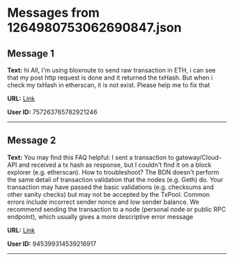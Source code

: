 # Messages from 1264980753062690847.json

## Message 1

**Text:** hi All, I'm using bloxroute to send raw transaction in ETH, i can see that my post http request is done and it returned the txHash. But when i check my txHash in etherscan, it is not exist. Please help me to fix that

**URL:** [Link](https://discord.com/channels/638409433860407300/638411171233398824/1264980753062690847)

**User ID:** 757263765782921246

---

## Message 2

**Text:** You may find this FAQ helpful:
I sent a transaction to gateway/Cloud-API and received a tx hash as response, but I couldn't find it on a block explorer (e.g. etherscan). How to troubleshoot? 
The BDN doesn't perform the same detail of transaction validation that the nodes (e.g. Geth) do. Your transaction may have passed the basic validations (e.g. checksums and other sanity checks) but may not be accepted by the TxPool. Common errors include incorrect sender nonce and low sender balance. We recommend sending the transaction to a node (personal node or public RPC endpoint), which usually gives a more descriptive error message

**URL:** [Link](https://discord.com/channels/638409433860407300/638411171233398824/1264989714272882818)

**User ID:** 945399314539216917

---

